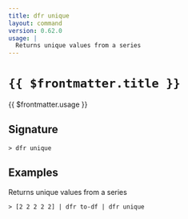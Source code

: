 ```yaml
---
title: dfr unique
layout: command
version: 0.62.0
usage: |
  Returns unique values from a series
---
```


# `{{ $frontmatter.title }}`

<div style='white-space: pre-wrap;'>{{ $frontmatter.usage }}</div>

## Signature

```> dfr unique ```

## Examples

Returns unique values from a series
```shell
> [2 2 2 2 2] | dfr to-df | dfr unique
```
